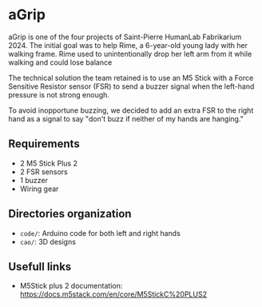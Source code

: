 # aGrip

aGrip is one of the four projects of Saint-Pierre HumanLab Fabrikarium 2024. The initial goal was to help Rime, a 6-year-old young lady
with her walking frame. Rime used to unintentionally drop her left arm from it while walking and could lose balance

The technical solution the team retained is to use an M5 Stick with a Force Sensitive Resistor sensor (FSR) to send a buzzer signal
when the left-hand pressure is not strong enough.

To avoid inopportune buzzing, we decided to add an extra FSR to the right hand as a signal to say "don't buzz if neither of my hands are hanging."

## Requirements

- 2 M5 Stick Plus 2
- 2 FSR sensors
- 1 buzzer
- Wiring gear

## Directories organization

* `code/`: Arduino code for both left and right hands
* `cao/`: 3D designs


## Usefull links

* M5Stick plus 2 documentation: <https://docs.m5stack.com/en/core/M5StickC%20PLUS2>
 